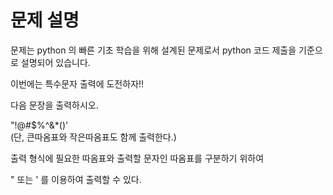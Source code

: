# 문제 설명

문제는 python 의 빠른 기초 학습을 위해 설계된 문제로서 python 코드 제출을 기준으로 설명되어 있습니다.

이번에는 특수문자 출력에 도전하자!!

다음 문장을 출력하시오.

"!@#$%^&\*()'  
(단, 큰따옴표와 작은따옴표도 함께 출력한다.)

출력 형식에 필요한 따옴표와 출력할 문자인 따옴표를 구분하기 위하여

\" 또는 \' 를 이용하여 출력할 수 있다.
